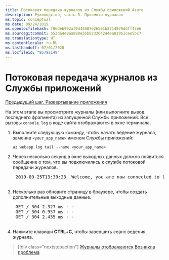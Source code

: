 ```yaml
---
title: Потоковая передача журналов из Службы приложений Azure
description: Руководство, часть 5. Просмотр журналов
ms.topic: conceptual
ms.date: 09/24/2019
ms.openlocfilehash: f96deb992af0d446876265e1b8214879ddff45e6
ms.sourcegitcommit: 553da4e9aa988e5bb823364244ea81961cee5bc7
ms.translationtype: HT
ms.contentlocale: ru-RU
ms.lasthandoff: 07/01/2020
ms.locfileid: "85792149"
---
```

# <a name="stream-logs-from-app-service"></a>Потоковая передача журналов из Службы приложений

[Предыдущий шаг. Развертывание приложения](tutorial-vscode-azure-cli-node-04.md)

На этом этапе вы просмотрите журналы (или выполните вывод последнего фрагмента) из запущенной Службы приложений. Все вызовы `console.log` в коде сайта отображаются в окне терминала.

1. Выполните следующую команду, чтобы начать ведение журнала, заменив `<your_app_name>` именем Службы приложений:

    ```azurecli
    az webapp log tail --name <your_app_name>
    ```

1. Через несколько секунд в окне выходных данных должно появиться сообщение о том, что вы подключились к службе потоковой передачи журналов.

    <pre>
    2019-09-25T13:39:23  Welcome, you are now connected to log-streaming service. The default timeout is 2 hours. Change the timeout with the App Setting SCM_LOGSTREAM_TIMEOUT (in seconds).
    </pre>

1. Несколько раз обновите страницу в браузере, чтобы создать дополнительные выходные данные.

    <pre>
    GET / 304 2.327 ms - -
    GET / 304 0.957 ms - -
    GET / 304 2.435 ms - -
    </pre>

1. Нажмите клавиши **CTRL**+**C**, чтобы завершить сеанс ведения журнала.

> [!div class="nextstepaction"]
> [Журналы отображаются](tutorial-vscode-azure-cli-node-06.md) [Возникла проблема](https://www.research.net/r/PWZWZ52?tutorial=node-deployment&step=tailing-logs)
